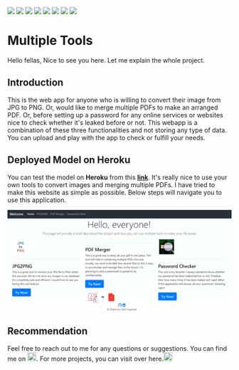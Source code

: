 ![](https://img.shields.io/badge/Python-V3.7-blue) ![](https://img.shields.io/badge/flask-v1.1.1-blue) ![](https://img.shields.io/badge/selenium-4.0-blue) ![](https://img.shields.io/badge/beautifulsoup-4.9.3-blue) ![](https://img.shields.io/badge/website-up-green) ![](https://img.shields.io/github/watchers/agarwalsahil2013/multipletools?style=social) ![](https://img.shields.io/github/languages/code-size/agarwalsahil2013/multipletools?color=orange&logo=github&logoColor=yellow&style=for-the-badge) ![](https://img.shields.io/github/repo-size/agarwalsahil2013/multipletools?logo=github&logoColor=orange&style=for-the-badge)
# Multiple Tools

Hello fellas, Nice to see you here. Let me explain the whole project.

## Introduction
This is the web app for anyone who is willing to convert their image from JPG to PNG. Or, would like to merge multiple PDFs to make an arranged PDF. Or, before setting up a password for any online services or websites nice to check whether it's leaked before or not. This webapp is a combination of these three functionalities and not storing any type of data. You can upload and play with the app to check or fulfill your needs.

## Deployed Model on Heroku
You can test the model on **Heroku** from this [**link**](http://multiplefunc.herokuapp.com/). It's really nice to use your own tools to convert images and merging multiple PDFs. I have tried to make this website as simple as possible. Below steps will navigate you to use this application.

<img src="media/multipletools.gif" />

## Recommendation
Feel free to reach out to me for any questions or suggestions. You can find me on <a href="https://www.linkedin.com/in/sahil-agarwal-"><img src="https://cdn4.iconfinder.com/data/icons/social-messaging-ui-color-shapes-2-free/128/social-linkedin-circle-512.png" width="20" height="20" /></a>. For more projects, you can visit over here.<a href="https://github.com/agarwalsahil2013"><img src="https://image.flaticon.com/icons/png/512/25/25231.png" width="20" height="20" /></a>

